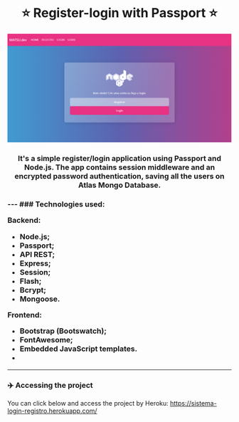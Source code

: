 <h1 align="center">
⭐ Register-login with Passport ⭐
</h1>

!["thumbnail"](https://github.com/hitmain13/passport-login-register/blob/main/src/public/assets/home_thumb.png)

<h3 align="center">
It's a simple register/login application using Passport and Node.js. The app contains session middleware and an encrypted password authentication, saving all the users on Atlas Mongo Database. 
<h3>
---
### Technologies used:

Backend:
 - Node.js;
 - Passport;
 - API REST;
 - Express;
 - Session;
 - Flash;
 - Bcrypt;
 - Mongoose.

Frontend:
 - Bootstrap (Bootswatch);
 - FontAwesome;
 - Embedded JavaScript templates.
 - 
---

### ✈️ Accessing the project

You can click below and access the project by Heroku:
https://sistema-login-registro.herokuapp.com/
